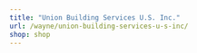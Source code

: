 ```yaml
---
title: "Union Building Services U.S. Inc."
url: /wayne/union-building-services-u-s-inc/
shop: shop
---
```

